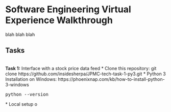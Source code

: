 # Software Engineering Virtual Experience Walkthrough

blah blah blah
## Tasks
<br />
<b>Task 1:</b> Interface with a stock price data feed
* Clone this repository: git clone https://github.com/insidesherpa/JPMC-tech-task-1-py3.git
* Python 3 Installation on Windows: https://phoenixnap.com/kb/how-to-install-python-3-windows
<pre>
python --version
</pre>
* Local setup o 
<br/><br/>
